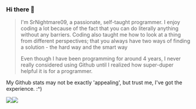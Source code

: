 ### Hi there 👋

>I'm SrNightmare09, a passionate, self-taught programmer. I enjoy coding a lot because of the fact that you can do literally anything without any barriers. Coding also taught me how to look at a thing from different perspectives; that you always have two ways of finding a solution - the hard way and the smart way
>
>Even though I have been programming for around 4 years, I never really considered using Github until I realized how super-duper helpful it is for a programmer. 
 
 My Github stats may not be exactly 'appealing', but trust me, I've got the experience. :^)
 
<img src = "https://metrics.lecoq.io/SrNightmare09?template=classic&base.activity=0&base.community=0&config.timezone=Asia%2FCalcutta"><img src = "https://metrics.lecoq.io/SrNightmare09?template=classic&base.header=0&base.activity=0&base.community=0&base.repositories=0&base.metadata=0&isocalendar=1&isocalendar.duration=half-year&config.timezone=Asia%2FCalcutta">
